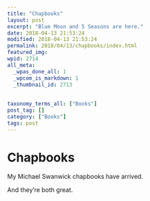 ```yaml
---
title: "Chapbooks"
layout: post
excerpt: "Blue Moon and 5 Seasons are here."
date: 2018-04-13 21:53:24
modified: 2018-04-13 21:53:24
permalink: 2018/04/13/chapbooks/index.html
featured_img: 
wpid: 2714
all_meta: 
  _wpas_done_all: 1
  _wpcom_is_markdown: 1
  _thumbnail_id: 2713
  
  
taxonomy_terms_all: ["Books"]
post_tag: []
category: ["Books"]
tags: post
---
```


# Chapbooks

My Michael Swanwick chapbooks have arrived.

And they’re both great.